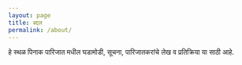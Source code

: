 ```yaml
---
layout: page
title: बद्दल
permalink: /about/
---
```


हे स्थळ पिनाक पारिजात मधील घडामोडी, सूचना, पारिजातकरांचे लेख व प्रतिक्रिया या साठी आहे.